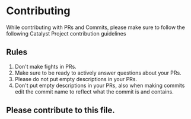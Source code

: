 # Contributing
While contributing with PRs and Commits, please make sure to follow the following Catalyst Project contribution guidelines
## Rules
1. Don't make fights in PRs.
2. Make sure to be ready to actively answer questions about your PRs. 
3. Please do not put empty descriptions in your PRs.
4. Don't put empty descriptions in your PRs, also when making commits edit the commit name to reflect what the commit is and contains.
## Please contribute to this file.